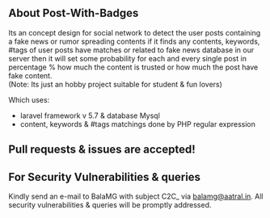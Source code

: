 ## About Post-With-Badges 

Its an concept design for social network to detect the user posts containing a fake news or rumor spreading contents if it finds any contents, keywords, #tags of user posts have matches or related to fake news database in our server then it will set some probability for each and every single post in percentage % how much the content is trusted or how much the post have fake content.   
(Note: Its just an hobby project suitable for student & fun lovers) 

 Which uses:
- laravel framework v 5.7 & database Mysql
- content, keywords & #tags matchings done by PHP regular expression

## Pull requests & issues are accepted! 

## For Security Vulnerabilities & queries 

Kindly send an e-mail to BalaMG with subject C2C_ via [balamg@aatral.in](mailto:balamg@aatral.in). All security vulnerabilities & queries will be promptly addressed.